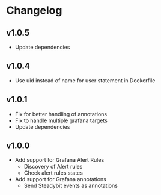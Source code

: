 # Changelog

## v1.0.5

- Update dependencies

## v1.0.4

- Use uid instead of name for user statement in Dockerfile

## v1.0.1

- Fix for better handling of annotations
- Fix to handle multiple grafana targets
- Update dependencies

## v1.0.0

- Add support for Grafana Alert Rules
	- Discovery of Alert rules
 	- Check alert rules states
- Add support for Grafana annotations
	- Send Steadybit events as annotations
